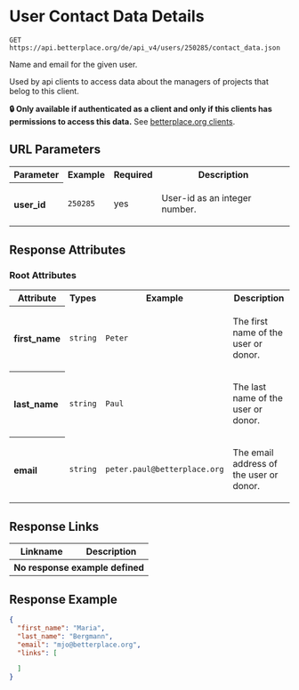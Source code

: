 
# User Contact Data Details

```Cirru
GET https://api.betterplace.org/de/api_v4/users/250285/contact_data.json
```

Name and email for the given user.

Used by api clients to access data about
the managers of projects that belog to this
client.

**:lock: Only available if authenticated as a client and only if this clients has permissions to access this data.**
See [betterplace.org clients](../README.md#client-api).


## URL Parameters

<table>
  <tr>
    <th>Parameter</th>
    <th>Example</th>
    <th>Required</th>
    <th>Description</th>
  </tr>
  <tr>
    <th align="left">user_id</th>
    <td><code>250285</code></td>
    <td>yes</td>
<td>

User-id as an integer number.

</td>
  </tr>
</table>


## Response Attributes


### Root Attributes

  <table>
    <tr>
      <th>Attribute</th>
      <th>Types</th>
      <th>Example</th>
      <th>Description</th>
    </tr>
    <tr>
      <th align="left">first_name</th>
      <td><code>string</code></td>
      <td><code>Peter</code></td>
<td>

The first name of the user or donor.

</td>
    </tr>
    <tr>
      <th align="left">last_name</th>
      <td><code>string</code></td>
      <td><code>Paul</code></td>
<td>

The last name of the user or donor.

</td>
    </tr>
    <tr>
      <th align="left">email</th>
      <td><code>string</code></td>
      <td><code>peter.paul@betterplace.org</code></td>
<td>

The email address of the user or donor.

</td>
    </tr>
  </table>
</table>

## Response Links

<table>
  <tr>
    <th>Linkname</th>
    <th>Description</th>
  </tr>
  <th colspan="2">No response example defined</th>
</table>

## Response Example

```json
{
  "first_name": "Maria",
  "last_name": "Bergmann",
  "email": "mjo@betterplace.org",
  "links": [

  ]
}
```

